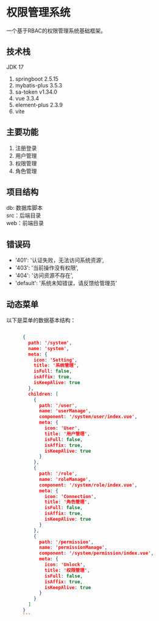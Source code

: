 # 权限管理系统

一个基于RBAC的权限管理系统基础框架。

## 技术栈
JDK 17
1. springboot 2.5.15
2. mybatis-plus 3.5.3
3. sa-token v1.34.0
4. vue 3.3.4
5. element-plus 2.3.9
6. vite

## 主要功能
1. 注册登录
2. 用户管理
3. 权限管理
4. 角色管理

## 项目结构
db: 数据库脚本  
src：后端目录  
web：前端目录

## 错误码

* '401': '认证失败，无法访问系统资源',
* '403': '当前操作没有权限',
* '404': '访问资源不存在',
* 'default': '系统未知错误，请反馈给管理员'


## 动态菜单
以下是菜单的数据基本结构：
```json

      {
        path: '/system',
        name: 'system',
        meta: {
          icon: 'Setting',
          title: '系统管理',
          isFull: false,
          isAffix: true,
          isKeepAlive: true
        },
        children: [
          {
            path: '/user',
            name: 'userManage',
            component: '/system/user/index.vue',
            meta: {
              icon: 'User',
              title: '用户管理',
              isFull: false,
              isAffix: true,
              isKeepAlive: true
            }
          },
          {
            path: '/role',
            name: 'roleManage',
            component: '/system/role/index.vue',
            meta: {
              icon: 'Connection',
              title: '角色管理',
              isFull: false,
              isAffix: true,
              isKeepAlive: true
            }
          },
          {
            path: '/permission',
            name: 'permissionManage',
            component: '/system/permission/index.vue',
            meta: {
              icon: 'Unlock',
              title: '权限管理',
              isFull: false,
              isAffix: true,
              isKeepAlive: true
            }
          }
        ]
      }
      ```